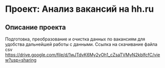 # Проект: Анализ вакансий на hh.ru
## Описание проекта
Подготовка, преобразование и очистка данных по вакансиям для удобства дальнейшей работы с данными.
Ссылка на скачивание файла csv https://drive.google.com/file/d/1wJTdvK6My2yOh1_cZsaTVMyN2kblfcfC/view?usp=sharing